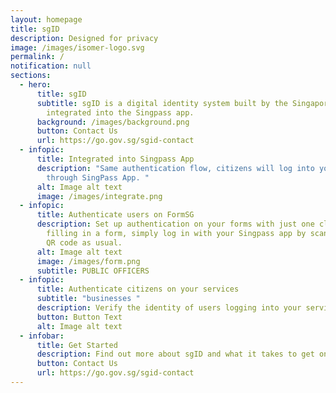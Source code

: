 ```yaml
---
layout: homepage
title: sgID
description: Designed for privacy
image: /images/isomer-logo.svg
permalink: /
notification: null
sections:
  - hero:
      title: sgID
      subtitle: sgID is a digital identity system built by the Singapore Government,
        integrated into the Singpass app.
      background: /images/background.png
      button: Contact Us
      url: https://go.gov.sg/sgid-contact
  - infopic:
      title: Integrated into Singpass App
      description: "Same authentication flow, citizens will log into your services
        through SingPass App. "
      alt: Image alt text
      image: /images/integrate.png
  - infopic:
      title: Authenticate users on FormSG
      description: Set up authentication on your forms with just one click. If you are
        filling in a form, simply log in with your Singpass app by scanning the
        QR code as usual.
      alt: Image alt text
      image: /images/form.png
      subtitle: PUBLIC OFFICERS
  - infopic:
      title: Authenticate citizens on your services
      subtitle: "businesses "
      description: Verify the identity of users logging into your services with sgID
      button: Button Text
      alt: Image alt text
  - infobar:
      title: Get Started
      description: Find out more about sgID and what it takes to get onboard
      button: Contact Us
      url: https://go.gov.sg/sgid-contact
---
```

